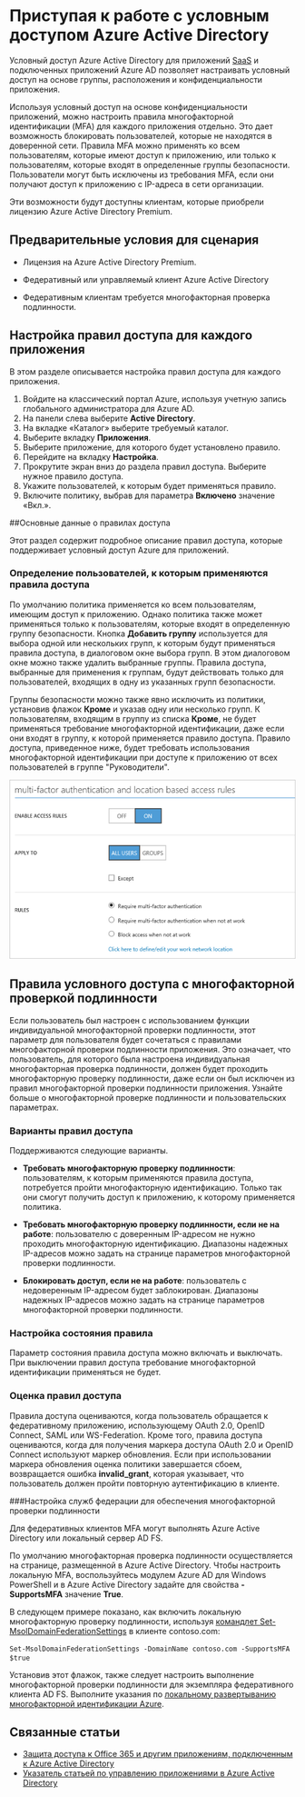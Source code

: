 <properties
	pageTitle="Условный доступ Azure для приложений SaaS | Microsoft Azure"
	description="Функция условного доступа в Azure AD позволяет настроить правила доступа многофакторной проверки подлинности для каждого приложения и блокировать доступ для пользователей не в доверенной сети. "
	services="active-directory"
	documentationCenter=""
	authors="markusvi"
	manager="femila"
	editor=""/>

<tags
	ms.service="active-directory"
	ms.workload="identity"
	ms.tgt_pltfrm="na"
	ms.devlang="na"
	ms.topic="article"
	ms.date="09/14/2016"
	ms.author="markvi"/>

# Приступая к работе с условным доступом Azure Active Directory

Условный доступ Azure Active Directory для приложений [SaaS](https://azure.microsoft.com/overview/what-is-saas/) и подключенных приложений Azure AD позволяет настраивать условный доступ на основе группы, расположения и конфиденциальности приложения.

Используя условный доступ на основе конфиденциальности приложений, можно настроить правила многофакторной идентификации (MFA) для каждого приложения отдельно. Это дает возможность блокировать пользователей, которые не находятся в доверенной сети. Правила MFA можно применять ко всем пользователям, которые имеют доступ к приложению, или только к пользователям, которые входят в определенные группы безопасности. Пользователи могут быть исключены из требования MFA, если они получают доступ к приложению с IP-адреса в сети организации.

Эти возможности будут доступны клиентам, которые приобрели лицензию Azure Active Directory Premium.

## Предварительные условия для сценария
* Лицензия на Azure Active Directory Premium.

* Федеративный или управляемый клиент Azure Active Directory

* Федеративным клиентам требуется многофакторная проверка подлинности.

## Настройка правил доступа для каждого приложения

В этом разделе описывается настройка правил доступа для каждого приложения.

1. Войдите на классический портал Azure, используя учетную запись глобального администратора для Azure AD.
2. На панели слева выберите **Active Directory**.
3. На вкладке «Каталог» выберите требуемый каталог.
4. Выберите вкладку **Приложения**.
5. Выберите приложение, для которого будет установлено правило.
6. Перейдите на вкладку **Настройка**.
7. Прокрутите экран вниз до раздела правил доступа. Выберите нужное правило доступа.
8. Укажите пользователей, к которым будет применяться правило.
9. Включите политику, выбрав для параметра **Включено** значение «Вкл.».

##Основные данные о правилах доступа

Этот раздел содержит подробное описание правил доступа, которые поддерживает условный доступ Azure для приложений.

### Определение пользователей, к которым применяются правила доступа

По умолчанию политика применяется ко всем пользователям, имеющим доступ к приложению. Однако политика также может применяться только к пользователям, которые входят в определенную группу безопасности. Кнопка **Добавить группу** используется для выбора одной или нескольких групп, к которым будут применяться правила доступа, в диалоговом окне выбора групп. В этом диалоговом окне можно также удалить выбранные группы. Правила доступа, выбранные для применения к группам, будут действовать только для пользователей, входящих в одну из указанных групп безопасности.

Группы безопасности можно также явно исключить из политики, установив флажок **Кроме** и указав одну или несколько групп. К пользователям, входящим в группу из списка **Кроме**, не будет применяться требование многофакторной идентификации, даже если они входят в группу, к которой применяется правило доступа. Правило доступа, приведенное ниже, будет требовать использования многофакторной идентификации при доступе к приложению от всех пользователей в группе "Руководители".

![Настройка правил условного доступа с использованием многофакторной проверки подлинности](./media/active-directory-conditional-access-azuread-connected-apps/conditionalaccess-saas-apps.png)

## Правила условного доступа с многофакторной проверкой подлинности
Если пользователь был настроен с использованием функции индивидуальной многофакторной проверки подлинности, этот параметр для пользователя будет сочетаться с правилами многофакторной проверки подлинности приложения. Это означает, что пользователь, для которого была настроена индивидуальная многофакторная проверка подлинности, должен будет проходить многофакторную проверку подлинности, даже если он был исключен из правил многофакторной проверки подлинности приложения. Узнайте больше о многофакторной проверке подлинности и пользовательских параметрах.

### Варианты правил доступа
Поддерживаются следующие варианты.

* **Требовать многофакторную проверку подлинности**: пользователям, к которым применяются правила доступа, потребуется пройти многофакторную идентификацию. Только так они смогут получить доступ к приложению, к которому применяется политика.

* **Требовать многофакторную проверку подлинности, если не на работе**: пользователю с доверенным IP-адресом не нужно проходить многофакторную идентификацию. Диапазоны надежных IP-адресов можно задать на странице параметров многофакторной проверки подлинности.

* **Блокировать доступ, если не на работе**: пользователь с недоверенным IP-адресом будет заблокирован. Диапазоны надежных IP-адресов можно задать на странице параметров многофакторной проверки подлинности.

### Настройка состояния правила
Параметр состояния правила доступа можно включать и выключать. При выключении правил доступа требование многофакторной идентификации применяться не будет.

### Оценка правил доступа

Правила доступа оцениваются, когда пользователь обращается к федеративному приложению, использующему OAuth 2.0, OpenID Connect, SAML или WS-Federation. Кроме того, правила доступа оцениваются, когда для получения маркера доступа OAuth 2.0 и OpenID Connect используют маркер обновления. Если при использовании маркера обновления оценка политики завершается сбоем, возвращается ошибка **invalid\_grant**, которая указывает, что пользователь должен пройти повторную аутентификацию в клиенте.

###Настройка служб федерации для обеспечения многофакторной проверки подлинности

Для федеративных клиентов MFA могут выполнять Azure Active Directory или локальный сервер AD FS.

По умолчанию многофакторная проверка подлинности осуществляется на странице, размещенной в Azure Active Directory. Чтобы настроить локальную MFA, воспользуйтесь модулем Azure AD для Windows PowerShell и в Azure Active Directory задайте для свойства **-SupportsMFA** значение **True**.

В следующем примере показано, как включить локальную многофакторную проверку подлинности, используя [командлет Set-MsolDomainFederationSettings](https://msdn.microsoft.com/library/azure/dn194088.aspx) в клиенте contoso.com:

    Set-MsolDomainFederationSettings -DomainName contoso.com -SupportsMFA $true

Установив этот флажок, также следует настроить выполнение многофакторной проверки подлинности для экземпляра федеративного клиента AD FS. Выполните указания по [локальному развертыванию многофакторной идентификации Azure](../multi-factor-authentication/multi-factor-authentication-get-started-server.md).

## Связанные статьи

- [Защита доступа к Office 365 и другим приложениям, подключенным к Azure Active Directory](active-directory-conditional-access.md)
- [Указатель статьей по управлению приложениями в Azure Active Directory](active-directory-apps-index.md)

<!---HONumber=AcomDC_0914_2016-->